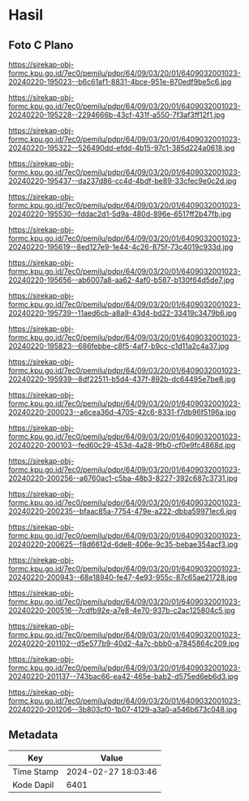# Hasil

## Foto C Plano

https://sirekap-obj-formc.kpu.go.id/7ec0/pemilu/pdpr/64/09/03/20/01/6409032001023-20240220-195023--b6c61af1-8831-4bce-951e-870edf9be5c6.jpg

https://sirekap-obj-formc.kpu.go.id/7ec0/pemilu/pdpr/64/09/03/20/01/6409032001023-20240220-195228--2294666b-43cf-431f-a550-7f3af3ff12f1.jpg

https://sirekap-obj-formc.kpu.go.id/7ec0/pemilu/pdpr/64/09/03/20/01/6409032001023-20240220-195322--526490dd-efdd-4b15-97c1-385d224a0618.jpg

https://sirekap-obj-formc.kpu.go.id/7ec0/pemilu/pdpr/64/09/03/20/01/6409032001023-20240220-195437--da237d86-cc4d-4bdf-be89-33cfec9e0c2d.jpg

https://sirekap-obj-formc.kpu.go.id/7ec0/pemilu/pdpr/64/09/03/20/01/6409032001023-20240220-195530--fddac2d1-5d9a-480d-896e-6517ff2b47fb.jpg

https://sirekap-obj-formc.kpu.go.id/7ec0/pemilu/pdpr/64/09/03/20/01/6409032001023-20240220-195619--8ed127e9-1e44-4c26-875f-73c4019c933d.jpg

https://sirekap-obj-formc.kpu.go.id/7ec0/pemilu/pdpr/64/09/03/20/01/6409032001023-20240220-195656--ab6007a8-aa62-4af0-b587-b130f64d5de7.jpg

https://sirekap-obj-formc.kpu.go.id/7ec0/pemilu/pdpr/64/09/03/20/01/6409032001023-20240220-195739--11aed6cb-a8a9-43d4-bd22-33419c3479b6.jpg

https://sirekap-obj-formc.kpu.go.id/7ec0/pemilu/pdpr/64/09/03/20/01/6409032001023-20240220-195823--686febbe-c8f5-4af7-b9cc-c1d11a2c4a37.jpg

https://sirekap-obj-formc.kpu.go.id/7ec0/pemilu/pdpr/64/09/03/20/01/6409032001023-20240220-195939--8df22511-b5d4-437f-892b-dc64495e7be8.jpg

https://sirekap-obj-formc.kpu.go.id/7ec0/pemilu/pdpr/64/09/03/20/01/6409032001023-20240220-200023--a6cea36d-4705-42c6-8331-f7db96f5196a.jpg

https://sirekap-obj-formc.kpu.go.id/7ec0/pemilu/pdpr/64/09/03/20/01/6409032001023-20240220-200103--fed60c29-453d-4a28-9fb0-cf0e9fc4868d.jpg

https://sirekap-obj-formc.kpu.go.id/7ec0/pemilu/pdpr/64/09/03/20/01/6409032001023-20240220-200256--a6760ac1-c5ba-48b3-8227-392c687c3731.jpg

https://sirekap-obj-formc.kpu.go.id/7ec0/pemilu/pdpr/64/09/03/20/01/6409032001023-20240220-200235--bfaac85a-7754-479e-a222-dbba59971ec6.jpg

https://sirekap-obj-formc.kpu.go.id/7ec0/pemilu/pdpr/64/09/03/20/01/6409032001023-20240220-200625--f8d6612d-6de8-406e-9c35-bebae354acf3.jpg

https://sirekap-obj-formc.kpu.go.id/7ec0/pemilu/pdpr/64/09/03/20/01/6409032001023-20240220-200943--68e18940-fe47-4e93-955c-87c65ae21728.jpg

https://sirekap-obj-formc.kpu.go.id/7ec0/pemilu/pdpr/64/09/03/20/01/6409032001023-20240220-200516--7cdfb92e-a7e8-4e70-937b-c2ac125804c5.jpg

https://sirekap-obj-formc.kpu.go.id/7ec0/pemilu/pdpr/64/09/03/20/01/6409032001023-20240220-201102--d5e577b9-40d2-4a7c-bbb0-a7845864c209.jpg

https://sirekap-obj-formc.kpu.go.id/7ec0/pemilu/pdpr/64/09/03/20/01/6409032001023-20240220-201137--743bac66-ea42-465e-bab2-d575ed6eb6d3.jpg

https://sirekap-obj-formc.kpu.go.id/7ec0/pemilu/pdpr/64/09/03/20/01/6409032001023-20240220-201206--3b803cf0-1b07-4129-a3a0-a546b673c048.jpg


## Metadata

| Key        | Value               |
| ---------- | ------------------- |
| Time Stamp | 2024-02-27 18:03:46 |
| Kode Dapil | 6401                |



